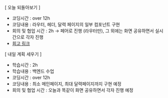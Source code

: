 [ 오늘 되돌아보기 ]

- 코딩시간 : over 12h
- 코딩내용 : 라우터, 헤더, 달력 페이지의 일부 컴포넌트 구현
- 회의 및 협업 시간 : 2h -> 페어로 진행 (라우터만), 그 외에는 화면 공유하면서 실시간으로 각자 진행
- [회고 링크](https://github.com/woowa-techcamp-2021/cashbook-9/wiki/%EB%8D%B0%EC%9D%BC%EB%A6%AC%ED%9A%8C%EA%B3%A0-2021.07.28)

[ 내일 계획 세우기 ]

- 학습시간 : 2h
- 학습내용 : 백엔드 수업
- 코딩시간 : over 12h
- 코딩내용 : 최소 메인페이지, 최대 달력페이지까지 구현 예정
- 회의 및 협업 시간 : 오늘과 똑같이 화면 공유하면서 각자 진행 예정
